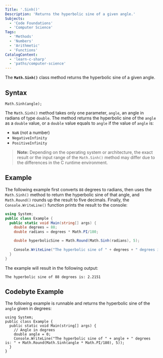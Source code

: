 ```yaml
---
Title: '.Sinh()'
Description: 'Returns the hyperbolic sine of a given angle.'
Subjects:
  - 'Code Foundations'
  - 'Computer Science'
Tags:
  - 'Methods'
  - 'Numbers'
  - 'Arithmetic'
  - 'Functions' 
CatalogContent:
  - 'learn-c-sharp'
  - 'paths/computer-science'
---
```


The **`Math.Sinh()`** class method returns the hyperbolic sine of a given angle.

## Syntax

```pseudo
Math.Sinh(angle);
```

The `Math.Sinh()` method takes only one parameter, `angle`, an angle in radians of type `double`. The method returns the hyperbolic sine of the `angle` as a `double` value, or a `double` value equals to `angle` if the value of `angle` is:

- `NaN` (not a number)
- `NegativeInfinity`
- `PositiveInfinity`

> **Note:** Depending on the operating system or architecture, the exact result or the input range of the `Math.Sinh()` method may differ due to the differences in the C runtime environment.

## Example

The following example first converts `88` degrees to radians, then uses the `Math.Sinh()` method to return the hyperbolic sine of that angle, and `Math.Round()` rounds up the result to five decimals. Finally, the `Console.WriteLine()` function prints the result to the console:

```cs
using System;
public class Example {
  public static void Main(string[] args) {
    double degrees = 88;
    double radians = degrees * Math.PI/180;

    double hyperbolicSine = Math.Round(Math.Sinh(radians), 5);
    
    Console.WriteLine("The hyperbolic sine of " + degrees + " degrees is: " + hyperbolicSine);
  }
}
```

The example will result in the following output:

```shell
The hyperbolic sine of 88 degrees is: 2.2151
```

## Codebyte Example

The following example is runnable and returns the hyperbolic sine of the `angle` given in degrees:

```codebyte/csharp
using System;
public class Example {
  public static void Main(string[] args) {
    // Angle in degrees
    double angle = 0;
    Console.WriteLine("The hyperbolic sine of " + angle + " degrees is: " + Math.Round(Math.Sinh(angle * Math.PI/180), 5));
  }
}
```
